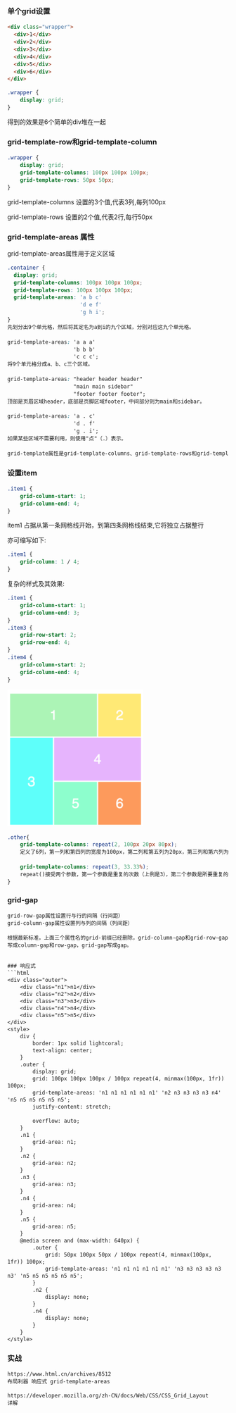 
### 单个grid设置
```html
<div class="wrapper">
  <div>1</div>
  <div>2</div>
  <div>3</div>
  <div>4</div>
  <div>5</div>
  <div>6</div>
</div>
```
```css
.wrapper {
    display: grid;
}
```
得到的效果是6个简单的div堆在一起

### grid-template-row和grid-template-column
```css
.wrapper {
    display: grid;
    grid-template-columns: 100px 100px 100px;
    grid-template-rows: 50px 50px;
}
```
grid-template-columns 设置的3个值,代表3列,每列100px

grid-template-rows 设置的2个值,代表2行,每行50px


### grid-template-areas 属性
grid-template-areas属性用于定义区域
```css
.container {
  display: grid;
  grid-template-columns: 100px 100px 100px;
  grid-template-rows: 100px 100px 100px;
  grid-template-areas: 'a b c'
                       'd e f'
                       'g h i';
}
先划分出9个单元格，然后将其定名为a到i的九个区域，分别对应这九个单元格。

grid-template-areas: 'a a a'
                     'b b b'
                     'c c c';
将9个单元格分成a、b、c三个区域。

grid-template-areas: "header header header"
                     "main main sidebar"
                     "footer footer footer";
顶部是页眉区域header，底部是页脚区域footer，中间部分则为main和sidebar。

grid-template-areas: 'a . c'
                     'd . f'
                     'g . i';
如果某些区域不需要利用，则使用"点"（.）表示。

grid-template属性是grid-template-columns、grid-template-rows和grid-template-areas这三个属性的合并
```

### 设置item
```css
.item1 {
    grid-column-start: 1;
    grid-column-end: 4;
}
```
item1 占据从第一条网格线开始，到第四条网格线结束,它将独立占据整行


亦可缩写如下:
```css
.item1 {
    grid-column: 1 / 4;
}
```

复杂的样式及其效果:
```css
.item1 {
    grid-column-start: 1;
    grid-column-end: 3;
}
.item3 {
    grid-row-start: 2;
    grid-row-end: 4;
}
.item4 {
    grid-column-start: 2;
    grid-column-end: 4;
}
```
![](2019-11-14-13-20-05.png)


```css
.other{
    grid-template-columns: repeat(2, 100px 20px 80px);
    定义了6列，第一列和第四列的宽度为100px，第二列和第五列为20px，第三列和第六列为80px

    grid-template-columns: repeat(3, 33.33%);
    repeat()接受两个参数，第一个参数是重复的次数（上例是3），第二个参数是所要重复的值。
}
```

### grid-gap
    grid-row-gap属性设置行与行的间隔（行间距）
    grid-column-gap属性设置列与列的间隔（列间距）

    根据最新标准，上面三个属性名的grid-前缀已经删除，grid-column-gap和grid-row-gap写成column-gap和row-gap，grid-gap写成gap。

```

### 响应式
```html
<div class="outer">
    <div class="n1">n1</div>
    <div class="n2">n2</div>
    <div class="n3">n3</div>
    <div class="n4">n4</div>
    <div class="n5">n5</div>
</div>
<style>
    div {
        border: 1px solid lightcoral;
        text-align: center;
    }
    .outer {
        display: grid;
        grid: 100px 100px 100px / 100px repeat(4, minmax(100px, 1fr)) 100px;
        grid-template-areas: 'n1 n1 n1 n1 n1 n1' 'n2 n3 n3 n3 n3 n4' 'n5 n5 n5 n5 n5 n5';
        justify-content: stretch;

        overflow: auto;
    }
    .n1 {
        grid-area: n1;
    }
    .n2 {
        grid-area: n2;
    }
    .n3 {
        grid-area: n3;
    }
    .n4 {
        grid-area: n4;
    }
    .n5 {
        grid-area: n5;
    }
    @media screen and (max-width: 640px) {
        .outer {
            grid: 50px 100px 50px / 100px repeat(4, minmax(100px, 1fr)) 100px;
            grid-template-areas: 'n1 n1 n1 n1 n1 n1' 'n3 n3 n3 n3 n3 n3' 'n5 n5 n5 n5 n5 n5';
        }
        .n2 {
            display: none;
        }
        .n4 {
            display: none;
        }
    }
</style>
```


### 实战
    https://www.html.cn/archives/8512
    布局利器 响应式 grid-template-areas

    https://developer.mozilla.org/zh-CN/docs/Web/CSS/CSS_Grid_Layout
    详解

    